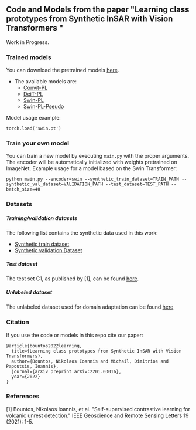 ## Code and Models from the paper "Learning class prototypes from Synthetic InSAR with Vision Transformers "

Work in Progress.

### Trained models

You can download the pretrained models [here](https://www.dropbox.com/sh/bnb5ud6gi2bvkcj/AAC5hY4bQG-Nigo_FNzPh3gDa?dl=0).

- The available models are:
  - [Convit-PL](https://www.dropbox.com/s/o4nr7q1ue1l7vpz/convit.pt?dl=0)
  - [DeiT-PL](https://www.dropbox.com/s/h5w7izmrg670r7y/deit.pt?dl=0)
  - [Swin-PL](https://www.dropbox.com/s/btrufmzl8g29yo9/swin.pt?dl=0)
  - [Swin-PL-Pseudo](https://www.dropbox.com/s/3p3da2kyzrbo7xn/SwinPLPseudo.pt?dl=0)


Model usage example:
```
torch.load('swin.pt')
```

### Train your own model

You can train a new model by executing `main.py` with the proper arguments. The encoder will be automatically initialized with weights pretrained on ImageNet. Example usage for a model based on the Swin Transformer:

```
python main.py --encoder=swin --synthetic_train_dataset=TRAIN_PATH --synthetic_val_dataset=VALIDATION_PATH --test_dataset=TEST_PATH --batch_size=40
```


### Datasets

##### Training/validation datasets
The following list contains the synthetic data used in this work:
  - [Synthetic train dataset](https://www.dropbox.com/s/hhnfu5bji1lf1ex/PrototypeSyntheticDataset.zip?dl=0)
  - [Synthetic validation Dataset](https://www.dropbox.com/s/mkcvrv3afn9arr1/PrototypeValidationSyntheticDataset.zip?dl=0)

##### Test dataset
The test set C1, as published by [1], can be found [here](https://www.dropbox.com/s/r1duzboualngo08/C1.zip?dl=0).

##### Unlabeled dataset

The unlabeled dataset used for domain adaptation can be found [here](https://www.dropbox.com/s/gqiw09n21gcbksu/unlabeled.zip?dl=0)

### Citation 
If you use the code or models in this repo cite our paper:

```
@article{bountos2022learning,
  title={Learning class prototypes from Synthetic InSAR with Vision Transformers},
  author={Bountos, Nikolaos Ioannis and Michail, Dimitrios and Papoutsis, Ioannis},
  journal={arXiv preprint arXiv:2201.03016},
  year={2022}
}
```



### References 
[1] Bountos, Nikolaos Ioannis, et al. "Self-supervised contrastive learning for volcanic unrest detection." IEEE Geoscience and Remote Sensing Letters 19 (2021): 1-5.

